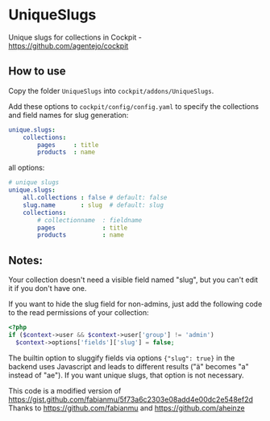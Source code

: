 # UniqueSlugs

Unique slugs for collections in Cockpit - https://github.com/agentejo/cockpit

## How to use

Copy the folder `UniqueSlugs` into `cockpit/addons/UniqueSlugs`.

Add these options to `cockpit/config/config.yaml` to specify the collections and field names for slug generation:

```yaml
unique.slugs:
    collections:
        pages     : title
        products  : name
```

all options:

```yaml
# unique slugs
unique.slugs:
    all.collections : false # default: false
    slug.name       : slug  # default: slug
    collections:
        # collectionname  : fieldname
        pages             : title
        products          : name
```

## Notes:

Your collection doesn't need a visible field named "slug", but you can't edit
it if you don't have one.

If you want to hide the slug field for non-admins, just add the following code
to the read permissions of your collection:

```php
<?php
if ($context->user && $context->user['group'] != 'admin')
  $context->options['fields']['slug'] = false;
```

The builtin option to sluggify fields via options `{"slug": true}` in the 
backend uses Javascript and leads to different results ("ä" becomes "a" 
instead of "ae"). If you want unique slugs, that option is not necessary.

This code is a modified version of https://gist.github.com/fabianmu/5f73a6c2303e08add4e00dc2e548ef2d
Thanks to https://github.com/fabianmu and https://github.com/aheinze
